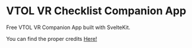 # **VTOL VR Checklist Companion App**

Free VTOL VR Companion App built with SvelteKit.

You can find the proper credits [Here!](/src/checklists/site/credits.md)
